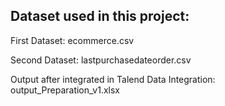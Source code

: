 ## Dataset used in this project:

First Dataset: ecommerce.csv

Second Dataset: lastpurchasedateorder.csv

Output after integrated in Talend Data Integration: output_Preparation_v1.xlsx
